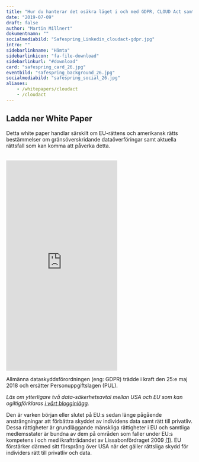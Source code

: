 ```yaml
---
title: "Hur du hanterar det osäkra läget i och med GDPR, CLOUD Act samt prövningen av SCC och Privacy Shield"
date: "2019-07-09"
draft: false
author: "Martin Millnert"
dokumentnamn: ""
socialmediabild: "Safespring_Linkedin_cloudact-gdpr.jpg"
intro: ""
sidebarlinkname: "Hämta"
sidebarlinkicon: "fa-file-download"
sidebarlinkurl: "#download"
card: "safespring_card_26.jpg"
eventbild: "safespring_background_26.jpg"
socialmediabild: "safespring_social_26.jpg"
aliases:
    - /whitepapers/cloudact
    - /cloudact
---
```



<h2 id="download">Ladda ner White Paper</h2>

Detta white paper handlar särskilt om EU-rättens och amerikansk rätts bestämmelser om gränsöverskridande dataöverföringar samt aktuella rättsfall som kan komma att påverka detta.

<br>
<iframe src="https://pages.upsales.com/9549u043a5ff8644c4ebeacdb3ef21accfa85-frame" style="border:0; height:566px;"></iframe>
<div class="ingress"><p>Allmänna dataskyddsförordningen (eng: GDPR) trädde i kraft den 25:e maj 2018 och ersätter Personuppgiftslagen (PUL).</p></div>

*Läs om ytterligare två data-säkerhets­avtal mellan USA och EU som kan ogiltigförklaras <a href="/blogg/gdpr-cloudact-2019/">i vårt blogginlägg</a>.*

Den är varken början eller slutet på EU:s sedan länge pågående ansträngningar att förbättra skyddet av individens data samt rätt till privatliv. Dessa rättigheter är grundläggande mänskliga rättigheter i EU och samtliga medlemsstater är bundna av dem på områden som faller under EU:s kompetens i och med ikraftträdandet av Lissabonfördraget 2009 [(1)](https://eur-lex.europa.eu/legal-content/SV/TXT/?uri=celex:12016P/TXT "Stadgan för grundläggande rättigheter"). EU förstärker därmed sitt försprång över USA när det gäller rättsliga skydd för individers rätt till privatliv och data.
